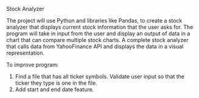 

Stock Analyzer

The project will use Python and libraries like Pandas, to create a stock analyzer that displays current stock information that the user asks for. The program will take in input from the user and display an output of data in a chart that can compare multiple stock charts.
A complete stock analyzer that calls data from YahooFinance API and displays the data in a visual representation.

To improve program:

1. Find a file that has all ticker symbols. Validate user input so that the ticker they type is one in the file.
2. Add start and end date feature.
